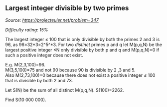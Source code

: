 Largest integer divisible by two primes
---------------------------------------

*Source: https://projecteuler.net/problem=347*


*Difficulty rating: 15%*

The largest integer ≤ 100 that is only divisible by both the primes 2
and 3 is 96, as 96=32\*3=2^5^\*3. For two *distinct* primes p and q let
M(p,q,N) be the largest positive integer ≤N only divisible by both p and
q and M(p,q,N)=0 if such a positive integer does not exist.

E.g. M(2,3,100)=96.\
 M(3,5,100)=75 and not 90 because 90 is divisible by 2 ,3 and 5.\
 Also M(2,73,100)=0 because there does not exist a positive integer ≤
100 that is divisible by both 2 and 73.

Let S(N) be the sum of all distinct M(p,q,N). S(100)=2262.

Find S(10 000 000).
